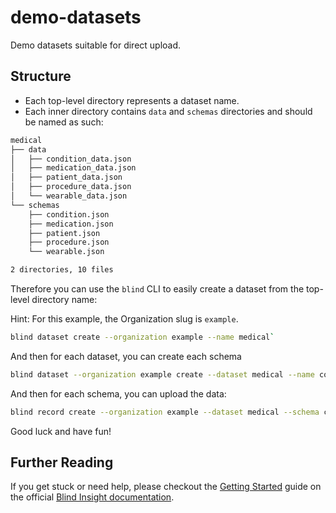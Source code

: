 # demo-datasets

Demo datasets suitable for direct upload.

## Structure

- Each top-level directory represents a dataset name.
- Each inner directory contains `data` and `schemas` directories and should be named as such:

```bash
medical
├── data
│   ├── condition_data.json
│   ├── medication_data.json
│   ├── patient_data.json
│   ├── procedure_data.json
│   └── wearable_data.json
└── schemas
    ├── condition.json
    ├── medication.json
    ├── patient.json
    ├── procedure.json
    └── wearable.json

2 directories, 10 files
```

Therefore you can use the `blind` CLI to easily create a dataset from the top-level directory name:

Hint: For this example, the Organization slug is `example`.

```bash
blind dataset create --organization example --name medical`
```

And then for each dataset, you can create each schema

```bash
blind dataset --organization example create --dataset medical --name condition --file medical/schemas/condition.json
```

And then for each schema, you can upload the data:

```bash
blind record create --organization example --dataset medical --schema condition -f medical/data/condition_data.json
```

Good luck and have fun!

## Further Reading

If you get stuck or need help, please checkout the [Getting Started](https://docs.blindinsight.io/getting-started/) guide on the official [Blind Insight documentation](https://docs.blindinsight.io/).
